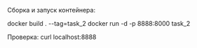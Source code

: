 Сборка и запуск контейнера:

docker build . --tag=task_2
docker run -d -p 8888:8000 task_2

Проверка:
curl localhost:8888
